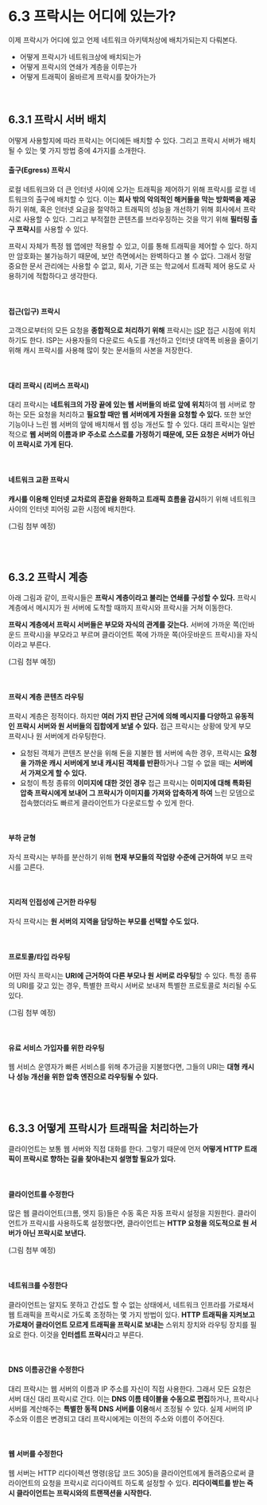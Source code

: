 # 6.3 프락시는 어디에 있는가?

이제 프락시가 어디에 있고 언제 네트워크 아키텍처상에 배치가되는지 다뤄본다.

- 어떻게 프락시가 네트워크상에 배치되는가
- 어떻게 프락시의 연쇄가 계층을 이루는가
- 어떻게 트래픽이 올바르게 프락시를 찾아가는가

<br />

## 6.3.1 프락시 서버 배치

어떻게 사용할지에 따라 프락시는 어디에든 배치할 수 있다. 그리고 프락시 서버가 배치될 수 있는 몇 가지 방법 중에 4가지를 소개한다.

#### 출구(Egress) 프락시

로컬 네트워크와 더 큰 인터넷 사이에 오가는 트래픽을 제어하기 위해 프락시를 로컬 네트워크의 출구에 배치할 수 있다. 이는 **회사 밖의 악의적인 해커들을 막는 방화벽을 제공**하기 위해, 혹은 인터넷 요금을 절약하고 트래픽의 성능을 개선하기 위해 회사에서 프락시로 사용할 수 있다. 그리고 부적절한 콘텐츠를 브라우징하는 것을 막기 위해 **필터링 출구 프락시**를 사용할 수 있다.

프락시 자체가 특정 웹 앱에만 적용할 수 있고, 이를 통해 트래픽을 제어할 수 있다. 하지만 암호화는 불가능하기 때문에, 보안 측면에서는 완벽하다고 볼 수 없다. 그래서 정말 중요한 문서 관리에는 사용할 수 없고, 회사, 기관 또는 학교에서 트래픽 제어 용도로 사용하기에 적합하다고 생각한다.

<br />

#### 접근(입구) 프락시

고객으로부터의 모든 요청을 **종합적으로 처리하기 위해** 프락시는 [ISP](https://namu.wiki/w/ISP) 접근 시점에 위치하기도 한다. ISP는 사용자들의 다운로드 속도를 개선하고 인터넷 대역폭 비용을 줄이기 위해 캐시 프락시를 사용해 많이 찾는 문서들의 사본을 저장한다.

<br />

#### 대리 프락시 (리버스 프락시)

대리 프락시는 **네트워크의 가장 끝에 있는 웹 서버들의 바로 앞에 위치**하여 웹 서버로 향하는 모든 요청을 처리하고 **필요할 때만 웹 서버에게 자원을 요청할 수 있다.** 또한 보안 기능이나 느린 웹 서버의 앞에 배치해서 웹 성능 개선도 할 수 있다. 대리 프락시는 일반적으로 **웹 서버의 이름과 IP 주소로 스스로를 가정하기 때문에, 모든 요청은 서버가 아닌 이 프락시로 가게 된다.**


<br />

#### 네트워크 교환 프락시

**캐시를 이용해 인터넷 교차로의 혼잡을 완화하고 트래픽 흐름을 감시**하기 위해 네트워크 사이의 인터넷 피어링 교환 시점에 배치한다.


(그림 첨부 예정)

<br />
<br />

## 6.3.2 프락시 계층

아래 그림과 같이, 프락시들은 **프락시 계층이라고 불리는 연쇄를 구성할 수 있다.** 프락시 계층에서 메시지가 원 서버에 도착할 때까지 프락시와 프락시을 거쳐 이동한다.

**프락시 계층에서 프락시 서버들은 부모와 자식의 관계를 갖는다.** 서버에 가까운 쪽(인바운드 프락시)을 부모라고 부르며 클라이언트 쪽에 가까운 쪽(아웃바운드 프락시)을 자식이라고 부른다.

(그림 첨부 예정)

<br />

#### 프락시 계층 콘텐츠 라우팅

프락시 계층은 정적이다. 하지만 **여러 가지 판단 근거에 의해 메시지를 다양하고 유동적인 프락시 서버와 원 서버들의 집합에게 보낼 수 있다.** 접근 프락시는 상황에 맞게 부모 프락시나 원 서버에게 라우팅한다.

- 요청된 객체가 콘텐츠 분산을 위해 돈을 지불한 웹 서버에 속한 경우, 프락시는 **요청을 가까운 캐시 서버에게 보내 캐시된 객체를 반환**하거나 그럴 수 없을 때는 **서버에서 가져오게 할 수 있다.**
- 요청이 특정 종류의 **이미지에 대한 것인 경우** 접근 프락시는 **이미지에 대해 특화된 압축 프락시에게 보내어 그 프락시가 이미지를 가져와 압축하게 하여** 느린 모뎀으로 접속했더라도 빠르게 클라이언트가 다운로드할 수 있게 한다.

<br />

#### 부하 균형

자식 프락시는 부하를 분산하기 위해 **현재 부모들의 작업량 수준에 근거하여** 부모 프락시를 고른다.

<br />

#### 지리적 인접성에 근거한 라우팅

자식 프락시는 **원 서버의 지역을 담당하는 부모를 선택할 수도 있다.**

<br />

#### 프로토콜/타입 라우팅

어떤 자식 프락시는 **URI에 근거하여 다른 부모나 원 서버로 라우팅**할 수 있다. 특정 종류의 URI를 갖고 있는 경우, 특별한 프락시 서버로 보내져 특별한 프로토콜로 처리될 수도 있다.

(그림 첨부 예정)

<br />

#### 유료 서비스 가입자를 위한 라우팅

웹 서비스 운영자가 빠른 서비스를 위해 추가금을 지불했다면, 그들의 URI는 **대형 캐시나 성능 개선을 위한 압축 엔진으로 라우팅될 수 있다.**

<br />
<br />

## 6.3.3 어떻게 프락시가 트래픽을 처리하는가

클라이언트는 보통 웹 서버와 직접 대화를 한다. 그렇기 때문에 먼저 **어떻게 HTTP 트래픽이 프락시로 향하는 길을 찾아내는지 설명할 필요가 있다.**

<br />

#### 클라이언트를 수정한다

많은 웹 클라이언트(크롬, 엣지 등)들은 수동 혹은 자동 프락시 설정을 지원한다. 클라이언트가 프락시를 사용하도록 설정했다면, 클라이언트는 **HTTP 요청을 의도적으로 원 서버가 아닌 프락시로 보낸다.**

(그림 첨부 예정)

<br />

#### 네트워크를 수정한다

클라이언트는 알지도 못하고 간섭도 할 수 없는 상태에서, 네트워크 인프라를 가로채서 웹 트래픽을 프락시로 가도록 조정하는 몇 가지 방법이 있다. **HTTP 트래픽을 지켜보고 가로채어 클라이언트 모르게 트래픽을 프락시로 보내는** 스위치 장치와 라우팅 장치를 필요로 한다. 이것을 **인터셉트 프락시**라고 부른다.

<br />

#### DNS 이름공간을 수정한다

대리 프락시는 웹 서버의 이름과 IP 주소를 자신이 직접 사용한다. 그래서 모든 요청은 서버 대신 대리 프락시로 간다. 이는 **DNS 이름 테이블을 수동으로 편집**하거나, 프락시나 서버를 계산해주는 **특별한 동적 DNS 서버를 이용**해서 조정될 수 있다. 실제 서버의 IP 주소와 이름은 변경되고 대리 프락시에게는 이전의 주소와 이름이 주어진다.


<br />

#### 웹 서버를 수정한다

웹 서버는 HTTP 리다이렉션 명령(응답 코드 305)을 클라이언트에게 돌려줌으로써 클라이언트의 요청을 프락시로 리다이렉트 하도록 설정할 수 있다. **리다이렉트를 받는 즉시 클라이언트는 프락시와의 트랜잭션을 시작한다.**
